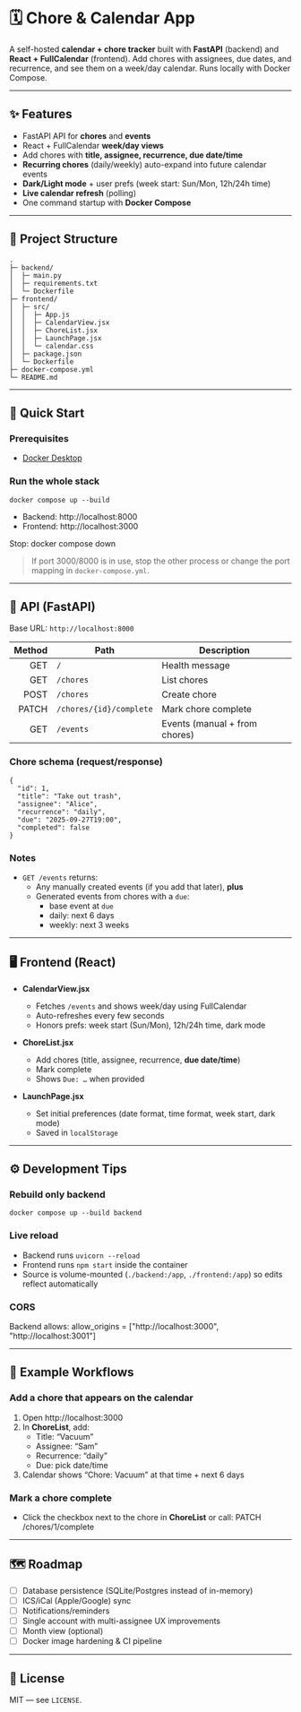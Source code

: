 # 🗓️ Chore & Calendar App

A self-hosted **calendar + chore tracker** built with **FastAPI** (backend) and **React + FullCalendar** (frontend). Add chores with assignees, due dates, and recurrence, and see them on a week/day calendar. Runs locally with Docker Compose.

---

## ✨ Features
- FastAPI API for **chores** and **events**
- React + FullCalendar **week/day views**
- Add chores with **title, assignee, recurrence, due date/time**
- **Recurring chores** (daily/weekly) auto-expand into future calendar events
- **Dark/Light mode** + user prefs (week start: Sun/Mon, 12h/24h time)
- **Live calendar refresh** (polling)
- One command startup with **Docker Compose**

---

## 🧱 Project Structure
    .
    ├─ backend/
    │  ├─ main.py
    │  ├─ requirements.txt
    │  └─ Dockerfile
    ├─ frontend/
    │  ├─ src/
    │  │  ├─ App.js
    │  │  ├─ CalendarView.jsx
    │  │  ├─ ChoreList.jsx
    │  │  ├─ LaunchPage.jsx
    │  │  └─ calendar.css
    │  ├─ package.json
    │  └─ Dockerfile
    ├─ docker-compose.yml
    └─ README.md

---

## 🚀 Quick Start

### Prerequisites
- [Docker Desktop](https://www.docker.com/products/docker-desktop)

### Run the whole stack
    docker compose up --build

- Backend: http://localhost:8000  
- Frontend: http://localhost:3000  

Stop:
    docker compose down

> If port 3000/8000 is in use, stop the other process or change the port mapping in `docker-compose.yml`.

---

## 🔌 API (FastAPI)

Base URL: `http://localhost:8000`

| Method | Path                      | Description                      |
|-------:|---------------------------|----------------------------------|
| GET    | `/`                       | Health message                   |
| GET    | `/chores`                 | List chores                      |
| POST   | `/chores`                 | Create chore                     |
| PATCH  | `/chores/{id}/complete`   | Mark chore complete              |
| GET    | `/events`                 | Events (manual + from chores)    |

### Chore schema (request/response)
    {
      "id": 1,
      "title": "Take out trash",
      "assignee": "Alice",
      "recurrence": "daily",
      "due": "2025-09-27T19:00",
      "completed": false
    }

### Notes
- `GET /events` returns:
  - Any manually created events (if you add that later), **plus**
  - Generated events from chores with a `due`:
    - base event at `due`
    - daily: next 6 days
    - weekly: next 3 weeks

---

## 🖥️ Frontend (React)

- **CalendarView.jsx**
  - Fetches `/events` and shows week/day using FullCalendar
  - Auto-refreshes every few seconds
  - Honors prefs: week start (Sun/Mon), 12h/24h time, dark mode

- **ChoreList.jsx**
  - Add chores (title, assignee, recurrence, **due date/time**)
  - Mark complete
  - Shows `Due: …` when provided

- **LaunchPage.jsx**
  - Set initial preferences (date format, time format, week start, dark mode)
  - Saved in `localStorage`

---

## ⚙️ Development Tips

### Rebuild only backend
    docker compose up --build backend

### Live reload
- Backend runs `uvicorn --reload`
- Frontend runs `npm start` inside the container
- Source is volume-mounted (`./backend:/app`, `./frontend:/app`) so edits reflect automatically

### CORS
Backend allows:
    allow_origins = ["http://localhost:3000", "http://localhost:3001"]

---

## 🧪 Example Workflows

### Add a chore that appears on the calendar
1. Open http://localhost:3000
2. In **ChoreList**, add:
   - Title: “Vacuum”
   - Assignee: “Sam”
   - Recurrence: “daily”
   - Due: pick date/time
3. Calendar shows “Chore: Vacuum” at that time + next 6 days

### Mark a chore complete
- Click the checkbox next to the chore in **ChoreList** or call:
    PATCH /chores/1/complete

---

## 🗺️ Roadmap
- [ ] Database persistence (SQLite/Postgres instead of in-memory)
- [ ] ICS/iCal (Apple/Google) sync
- [ ] Notifications/reminders
- [ ] Single account with multi-assignee UX improvements
- [ ] Month view (optional)
- [ ] Docker image hardening & CI pipeline

---

## 🧾 License
MIT — see `LICENSE`.
